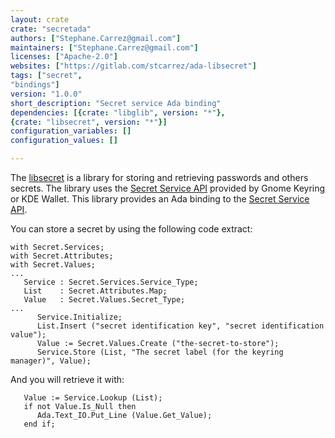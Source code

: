 ```yaml
---
layout: crate
crate: "secretada"
authors: ["Stephane.Carrez@gmail.com"]
maintainers: ["Stephane.Carrez@gmail.com"]
licenses: ["Apache-2.0"]
websites: ["https://gitlab.com/stcarrez/ada-libsecret"]
tags: ["secret",
"bindings"]
version: "1.0.0"
short_description: "Secret service Ada binding"
dependencies: [{crate: "libglib", version: "*"},
{crate: "libsecret", version: "*"}]
configuration_variables: []
configuration_values: []

---
```

The [libsecret](https://wiki.gnome.org/Projects/Libsecret) is a library for storing
and retrieving passwords and others secrets.  The library uses the
[Secret Service API](https://standards.freedesktop.org/secret-service/) provided
by Gnome Keyring or KDE Wallet.  This library provides an Ada binding
to the [Secret Service API](https://standards.freedesktop.org/secret-service/).

You can store a secret by using the following code extract:

```
with Secret.Services;
with Secret.Attributes;
with Secret.Values;
...
   Service : Secret.Services.Service_Type;
   List    : Secret.Attributes.Map;
   Value   : Secret.Values.Secret_Type;
...
      Service.Initialize;
      List.Insert ("secret identification key", "secret identification value");
      Value := Secret.Values.Create ("the-secret-to-store");
      Service.Store (List, "The secret label (for the keyring manager)", Value);
```

And you will retrieve it with:

```
   Value := Service.Lookup (List);
   if not Value.Is_Null then
      Ada.Text_IO.Put_Line (Value.Get_Value);
   end if;
```



